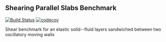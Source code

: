 Shearing Parallel Slabs Benchmark
---------------------------------

[![Build Status](https://travis-ci.com/tp5uiuc/parallel_slab.svg?token=ZZkcxuTHm9peGgncAAKa&branch=master)](https://travis-ci.com/tp5uiuc/parallel_slab)
[![codecov](https://codecov.io/gh/tp5uiuc/parallel_slab/branch/master/graph/badge.svg?token=QWZOGBPC83)](https://codecov.io/gh/tp5uiuc/parallel_slab)

Shear benchmark for an elastic solid--fluid layers sandwiched 
between two oscillatory moving walls